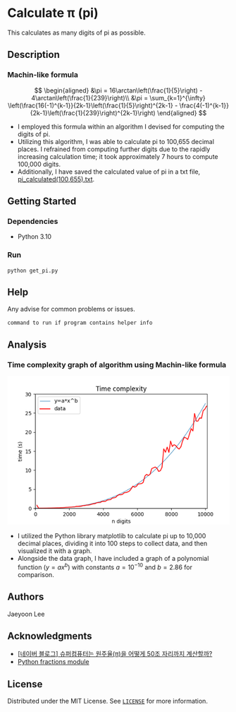 # Calculate &pi; (pi)

This calculates as many digits of pi as possible.

## Description

### Machin-like formula

$$
\begin{aligned}
&\pi = 16\arctan\left(\frac{1}{5}\right) - 4\arctan\left(\frac{1}{239}\right)\\
&\pi = \sum_{k=1}^{\infty} \left(\frac{16(-1)^{k-1}}{2k-1}\left(\frac{1}{5}\right)^{2k-1} - \frac{4(-1)^{k-1}}{2k-1}\left(\frac{1}{239}\right)^{2k-1}\right)
\end{aligned}
$$

- I employed this formula within an algorithm I devised for computing the digits of pi.
- Utilizing this algorithm, I was able to calculate pi to 100,655 decimal places. 
I refrained from computing further digits due to the rapidly increasing calculation time; 
it took approximately 7 hours to compute 100,000 digits.
- Additionally, I have saved the calculated value of pi in a txt file, [pi_calculated(100,655).txt](/data/pi_calculated(100,655).txt).

## Getting Started

### Dependencies

* Python 3.10

### Run
```
python get_pi.py
```

## Help

Any advise for common problems or issues.
```
command to run if program contains helper info
```

## Analysis

### Time complexity graph of algorithm using Machin-like formula
![Alt text](/data/time_complexity_graph_with_polynomial(10,000_digits).png)
- I utilized the Python library matplotlib to calculate pi up to 10,000 decimal places, dividing it into 100 steps to collect data, and then visualized it with a graph.
- Alongside the data graph, I have included a graph of a polynomial function $(y = ax^b)$ with constants $a = 10^{-10}$ and $b = 2.86$ for comparison.


## Authors

Jaeyoon Lee


## Acknowledgments

* [[네이버 블로그] 슈퍼컴퓨터는 원주율(π)을 어떻게 50조 자리까지 계산할까?](https://post.naver.com/viewer/postView.nhn?volumeNo=28129380)
* [Python fractions module](https://docs.python.org/3/library/fractions.html#module-fractions)


## License

Distributed under the MIT License. See [`LICENSE`](LICENSE) for more information.

